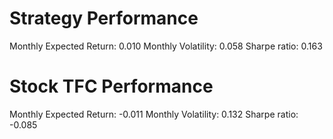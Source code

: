 # Strategy Performance
Monthly Expected Return: 0.010
Monthly Volatility: 0.058
Sharpe ratio: 0.163
# Stock TFC Performance
Monthly Expected Return: -0.011
Monthly Volatility: 0.132
Sharpe ratio: -0.085
